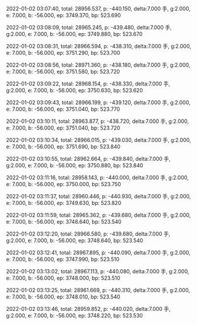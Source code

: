 2022-01-02 03:07:40, total: 28956.537, p: -440.150, delta:7.000 手, g:2.000, e: 7.000, b: -56.000, ep: 3749.370, bp: 523.690

2022-01-02 03:08:09, total: 28965.245, p: -439.480, delta:7.000 手, g:2.000, e: 7.000, b: -56.000, ep: 3749.880, bp: 523.670

2022-01-02 03:08:31, total: 28966.594, p: -438.310, delta:7.000 手, g:2.000, e: 7.000, b: -56.000, ep: 3751.290, bp: 523.700

2022-01-02 03:08:56, total: 28971.360, p: -438.180, delta:7.000 手, g:2.000, e: 7.000, b: -56.000, ep: 3751.580, bp: 523.720

2022-01-02 03:09:22, total: 28968.154, p: -438.330, delta:7.000 手, g:2.000, e: 7.000, b: -56.000, ep: 3750.630, bp: 523.620

2022-01-02 03:09:43, total: 28966.199, p: -439.120, delta:7.000 手, g:2.000, e: 7.000, b: -56.000, ep: 3751.040, bp: 523.770

2022-01-02 03:10:11, total: 28963.877, p: -438.720, delta:7.000 手, g:2.000, e: 7.000, b: -56.000, ep: 3751.040, bp: 523.720

2022-01-02 03:10:34, total: 28966.015, p: -439.030, delta:7.000 手, g:2.000, e: 7.000, b: -56.000, ep: 3751.690, bp: 523.840

2022-01-02 03:10:55, total: 28962.664, p: -439.840, delta:7.000 手, g:2.000, e: 7.000, b: -56.000, ep: 3750.880, bp: 523.840

2022-01-02 03:11:16, total: 28958.143, p: -440.000, delta:7.000 手, g:2.000, e: 7.000, b: -56.000, ep: 3750.000, bp: 523.750

2022-01-02 03:11:37, total: 28960.446, p: -440.930, delta:7.000 手, g:2.000, e: 7.000, b: -56.000, ep: 3749.630, bp: 523.820

2022-01-02 03:11:59, total: 28965.362, p: -439.680, delta:7.000 手, g:2.000, e: 7.000, b: -56.000, ep: 3748.640, bp: 523.540

2022-01-02 03:12:20, total: 28966.580, p: -439.680, delta:7.000 手, g:2.000, e: 7.000, b: -56.000, ep: 3748.640, bp: 523.540

2022-01-02 03:12:41, total: 28967.895, p: -440.090, delta:7.000 手, g:2.000, e: 7.000, b: -56.000, ep: 3747.990, bp: 523.510

2022-01-02 03:13:02, total: 28967.113, p: -440.080, delta:7.000 手, g:2.000, e: 7.000, b: -56.000, ep: 3748.000, bp: 523.510

2022-01-02 03:13:25, total: 28961.669, p: -440.310, delta:7.000 手, g:2.000, e: 7.000, b: -56.000, ep: 3748.010, bp: 523.540

2022-01-02 03:13:46, total: 28959.852, p: -440.020, delta:7.000 手, g:2.000, e: 7.000, b: -56.000, ep: 3748.220, bp: 523.530